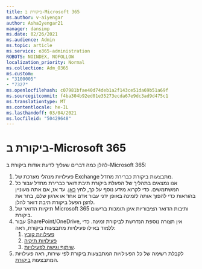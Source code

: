 ```yaml
---
title: ביקורת ב-Microsoft 365
ms.author: v-aiyengar
author: AshaIyengar21
manager: dansimp
ms.date: 02/26/2021
ms.audience: Admin
ms.topic: article
ms.service: o365-administration
ROBOTS: NOINDEX, NOFOLLOW
localization_priority: Normal
ms.collection: Adm_O365
ms.custom:
- "3100005"
- "7327"
ms.openlocfilehash: c07981bfae40d74deb1a2f143ce51da69b51a69f
ms.sourcegitcommit: f4ba304b92ed01e35273ecda67e9dc3ad9d475c1
ms.translationtype: MT
ms.contentlocale: he-IL
ms.lasthandoff: 03/04/2021
ms.locfileid: "50429648"
---
```

# <a name="auditing-in-microsoft-365"></a>ביקורת ב-Microsoft 365

להלן כמה דברים שעליך לדעת אודות ביקורת ב-Microsoft 365:

1. פעילויות מנהלי מערכת של Exchange מתבצעות ביקורת כברירת מחדל.
1. אנו נמצאים בתהליך של הפעלת ביקורת תיבת דואר כברירת מחדל עבור כל המשתמשים. כדי לקרוא מידע נוסף על כך, לחץ [כאן](https://techcommunity.microsoft.com/t5/Security-Privacy-and-Compliance/Exchange-Mailbox-Auditing-will-be-enabled-by-default/ba-p/215171). עד אז, אם אתה מעוניין בהוראות כדי להפוך אותה לזמינה באופן ידני עבור אדם אחד או ארגון שלם, בחר את לחצן הפעל ביקורת תיבת דואר להלן.
1. תיקיות הדואר של Microsoft 365 ותיבות הדואר הציבוריות אינן תומכות ברישום ביקורת.
1. עבור SharePoint/OneDrive, אין תצורה נוספת הנדרשת לביקורת זמינה. כדי ללמוד באילו פעילויות מתבצעות ביקורת, ראה:
    1. [פעילויות קובץ](https://docs.microsoft.com/office365/securitycompliance/search-the-audit-log-in-security-and-compliance#file-and-page-activities)
    1. [פעילויות תיקיה](https://docs.microsoft.com/office365/securitycompliance/search-the-audit-log-in-security-and-compliance#folder-activities)
    1. [שיתוף וגישה לפעילויות](https://docs.microsoft.com/office365/securitycompliance/search-the-audit-log-in-security-and-compliance#sharing-and-access-request-activities).
1. לקבלת רשימה של כל הפעילויות המתבצעות ביקורת לפי שירות, ראה פעילויות המתבצעות [ביקורת](https://docs.microsoft.com/office365/securitycompliance/search-the-audit-log-in-security-and-compliance#audited-activities).
